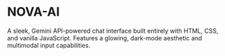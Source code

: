# NOVA-AI
A sleek, Gemini API-powered chat interface built entirely with HTML, CSS, and vanilla JavaScript. Features a glowing, dark-mode aesthetic and multimodal input capabilities.
